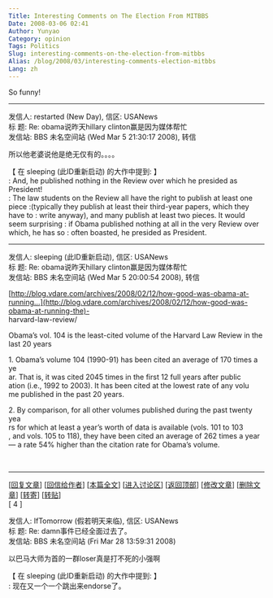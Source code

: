 ```yaml
---
Title: Interesting Comments on The Election From MITBBS
Date: 2008-03-06 02:41
Author: Yunyao
Category: opinion
Tags: Politics
Slug: interesting-comments-on-the-election-from-mitbbs
Alias: /blog/2008/03/interesting-comments-election-mitbbs
Lang: zh
---
```


So funny!

----------------------------------------------------------------------------------

发信人: restarted (New Day), 信区: USANews  
标 题: Re: obama说昨天hillary clinton赢是因为媒体帮忙  
发信站: BBS 未名空间站 (Wed Mar 5 21:30:17 2008), 转信

所以他老婆说他是绝无仅有的。。。。

【 在 sleeping (此ID重新启动) 的大作中提到: 】  
: And, he published nothing in the Review over which he presided as  President!  
: The law students on the Review all have the right to publish at least one piece 
:(typically they publish at least their third-year papers, which they  have to 
: write anyway), and many publish at least two pieces. It would seem surprising 
: if Obama published nothing at all in the very Review over which, he has so 
: often boasted, he presided as President.

----------------------------------------------------------------

发信人: sleeping (此ID重新启动), 信区: USANews  
标 题: Re: obama说昨天hillary clinton赢是因为媒体帮忙  
发信站: BBS 未名空间站 (Wed Mar 5 20:00:54 2008), 转信

[http://blog.vdare.com/archives/2008/02/12/how-good-was-obama-at-running…](http://blog.vdare.com/archives/2008/02/12/how-good-was-obama-at-running-the)-  
harvard-law-review/

Obama’s vol. 104 is the least-cited volume of the Harvard Law Review in the  
last 20 years

1\. Obama’s volume 104 (1990-91) has been cited an average of 170 times a ye  
ar. That is, it was cited 2045 times in the first 12 full years after public  
ation (i.e., 1992 to 2003). It has been cited at the lowest rate of any volu  
me published in the past 20 years.

2\. By comparison, for all other volumes published during the past twenty yea  
rs for which at least a year’s worth of data is available (vols. 101 to 103  
, and vols. 105 to 118), they have been cited an average of 262 times a year  
— a rate 54% higher than the citation rate for Obama’s volume.

 

----------------------------------------------------------------------------------------

\[[回复文章](http://www.mitbbs.com/mitbbs_postdoc.php?board=USANews&reid=31065920&gid=31065883)\] \[[回信给作者](http://www.mitbbs.com/mitbbs_mailbox.php?board=USANews&file=M.1206727171.30&userid=IfTomorrow&title=Re%3A+damn%CA%C2%BC%FE%D2%D1%BE%AD%C8%AB%C3%E6%B9%FD%C8%A5%C1%CB%A1%A3)\] \[[本篇全文](http://www.mitbbs.com/article/USANews/31065920_0.html)\] \[[进入讨论区](http://www.mitbbs.com/bbsdoc/USANews.html)\] \[[返回顶部](http://www.mitbbs.com/article_t/USANews/31065883.html#top)\] \[[修改文章](http://www.mitbbs.com/mitbbs_bbsedit.php?brdname=USANews&title=Re%3A+damn%CA%C2%BC%FE%D2%D1%BE%AD%C8%AB%C3%E6%B9%FD%C8%A5%C1%CB%A1%A3&author=IfTomorrow&file=M.1206727171.30&id=31065920&gid=31065883)\] \[[删除文章](http://www.mitbbs.com/mitbbs_bbsdel.php?board=USANews&file=M.1206727171.30&id=31065920&gid=31065883&ftype=)\] \[[转寄](http://www.mitbbs.com/mitbbs_forward.php?board=USANews&id=31065920)\] \[[转贴](http://www.mitbbs.com/mitbbs_bbsccc.php?board=USANews&file=M.1206727171.30&title=Re%3A+damn%CA%C2%BC%FE%D2%D1%BE%AD%C8%AB%C3%E6%B9%FD%C8%A5%C1%CB%A1%A3&author=IfTomorrow&id=31065920)\]  
\[ 4 \]

发信人: IfTomorrow (假若明天来临), 信区: USANews  
标 题: Re: damn事件已经全面过去了。  
发信站: BBS 未名空间站 (Fri Mar 28 13:59:31 2008)

以巴马大师为首的一群loser真是打不死的小强啊

【 在 sleeping (此ID重新启动) 的大作中提到: 】  
: 现在又一个一个跳出来endorse了。

 

 

 
